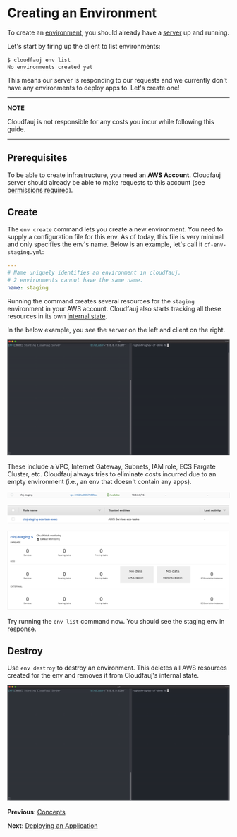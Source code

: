 # Creating an Environment
To create an [environment](./concepts.md#environment), you should already have a [server](./concepts.md#server) up and running.

Let's start by firing up the client to list environments:
```
$ cloudfauj env list
No environments created yet
```

This means our server is responding to our requests and we currently don't have any environments to deploy apps to. Let's create one!

---
**NOTE**

Cloudfauj is not responsible for any costs you incur while following this guide.

---

## Prerequisites
To be able to create infrastructure, you need an **AWS Account**. Cloudfauj server should already be able to make requests to this account (see [permissions required](./getting-started.md#iam-permissions)).

## Create
The `env create` command lets you create a new environment. You need to supply a configuration file for this env. As of today, this file is very minimal and only specifies the env's name. Below is an example, let's call it `cf-env-staging.yml`:

```yaml
---
# Name uniquely identifies an environment in cloudfauj.
# 2 environments cannot have the same name.
name: staging
```

Running the command creates several resources for the `staging` environment in your AWS account. Cloudfauj also starts tracking all these resources in its own [internal state](./getting-started.md#configuration).

In the below example, you see the server on the left and client on the right.

![Create environment](./assets/create-env.gif)

These include a VPC, Internet Gateway, Subnets, IAM role, ECS Fargate Cluster, etc. Cloudfauj always tries to eliminate costs incurred due to an empty environment (i.e., an env that doesn't contain any apps).

![VPC](./assets/env-vpc.png)

![IAM Role](./assets/env-iam-role.png)

![ECS Cluster](./assets/env-ecs-cluster.png)

Try running the `env list` command now. You should see the staging env in response.

## Destroy
Use `env destroy` to destroy an environment. This deletes all AWS resources created for the env and removes it from Cloudfauj's internal state.

![Destroy environment](./assets/destroy-env.gif)

**Previous**: [Concepts](./concepts.md)

**Next**: [Deploying an Application](./deploy-app.md)
